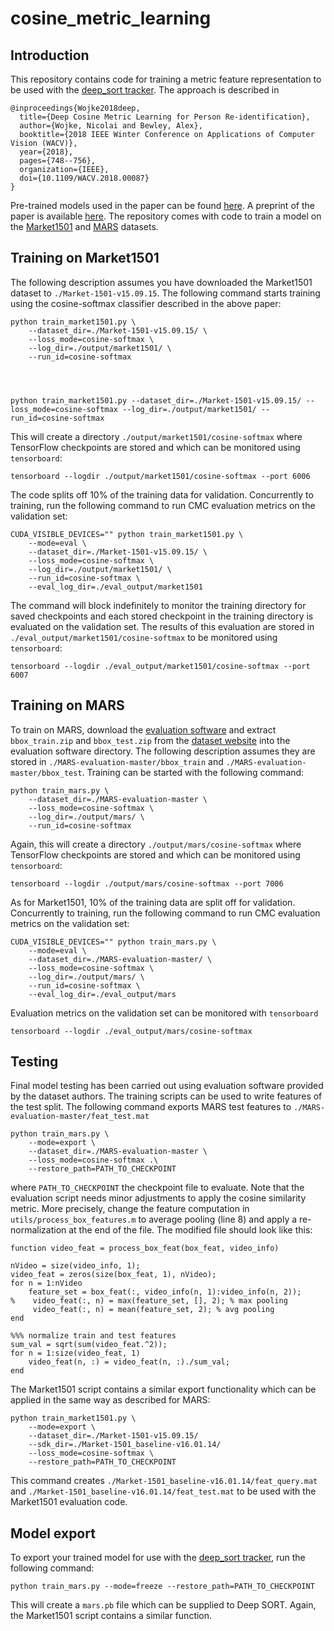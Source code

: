 # cosine_metric_learning

## Introduction

This repository contains code for training a metric feature representation to be
used with the [deep_sort tracker](https://github.com/nwojke/deep_sort). The
approach is described in

    @inproceedings{Wojke2018deep,
      title={Deep Cosine Metric Learning for Person Re-identification},
      author={Wojke, Nicolai and Bewley, Alex},
      booktitle={2018 IEEE Winter Conference on Applications of Computer Vision (WACV)},
      year={2018},
      pages={748--756},
      organization={IEEE},
      doi={10.1109/WACV.2018.00087}
    }

Pre-trained models used in the paper can be found
[here](https://drive.google.com/open?id=13HtkxD6ggcrGJLWaUcqgXl2UO6-p4PK0).
A preprint of the paper is available [here](http://elib.dlr.de/116408/).
The repository comes with code to train a model on the
[Market1501](http://www.liangzheng.org/Project/project_reid.html)
and [MARS](http://www.liangzheng.com.cn/Project/project_mars.html) datasets.

## Training on Market1501

The following description assumes you have downloaded the Market1501 dataset to
``./Market-1501-v15.09.15``. The following command starts training
using the cosine-softmax classifier described in the above paper:
```
python train_market1501.py \
    --dataset_dir=./Market-1501-v15.09.15/ \
    --loss_mode=cosine-softmax \
    --log_dir=./output/market1501/ \
    --run_id=cosine-softmax
    
    


python train_market1501.py --dataset_dir=./Market-1501-v15.09.15/ --loss_mode=cosine-softmax --log_dir=./output/market1501/ --run_id=cosine-softmax

```
This will create a directory `./output/market1501/cosine-softmax` where
TensorFlow checkpoints are stored and which can be monitored using
``tensorboard``:
```
tensorboard --logdir ./output/market1501/cosine-softmax --port 6006
```
The code splits off 10% of the training data for validation.
Concurrently to training, run the following command to run CMC evaluation
metrics on the validation set:
```
CUDA_VISIBLE_DEVICES="" python train_market1501.py \
    --mode=eval \
    --dataset_dir=./Market-1501-v15.09.15/ \
    --loss_mode=cosine-softmax \
    --log_dir=./output/market1501/ \
    --run_id=cosine-softmax \
    --eval_log_dir=./eval_output/market1501
```
The command will block indefinitely to monitor the training directory for saved
checkpoints and each stored checkpoint in the training directory is evaluated on
the validation set. The results of this evaluation are stored in
``./eval_output/market1501/cosine-softmax`` to be monitored using
``tensorboard``:
```
tensorboard --logdir ./eval_output/market1501/cosine-softmax --port 6007
```

## Training on MARS

To train on MARS, download the
[evaluation software](https://github.com/liangzheng06/MARS-evaluation) and
extract ``bbox_train.zip`` and ``bbox_test.zip`` from the
[dataset website](http://www.liangzheng.com.cn/Project/project_mars.html)
into the evaluation software directory. The following description assumes they
are stored in ``./MARS-evaluation-master/bbox_train`` and
``./MARS-evaluation-master/bbox_test``. Training can be started with the following
command:
```
python train_mars.py \
    --dataset_dir=./MARS-evaluation-master \
    --loss_mode=cosine-softmax \
    --log_dir=./output/mars/ \
    --run_id=cosine-softmax
```
Again, this will create a directory `./output/mars/cosine-softmax` where
TensorFlow checkpoints are stored and which can be monitored using
``tensorboard``:
```
tensorboard --logdir ./output/mars/cosine-softmax --port 7006
```
As for Market1501, 10% of the training data are split off for validation.
Concurrently to training, run the following command to run CMC evaluation
metrics on the validation set:
```
CUDA_VISIBLE_DEVICES="" python train_mars.py \
    --mode=eval \
    --dataset_dir=./MARS-evaluation-master/ \
    --loss_mode=cosine-softmax \
    --log_dir=./output/mars/ \
    --run_id=cosine-softmax \
    --eval_log_dir=./eval_output/mars
```
Evaluation metrics on the validation set can be monitored with ``tensorboard``
```
tensorboard --logdir ./eval_output/mars/cosine-softmax
``` 

## Testing

Final model testing has been carried out using evaluation software provided by
the dataset authors. The training scripts can be used to write features of the
test split. The following command exports MARS test features to
``./MARS-evaluation-master/feat_test.mat``
```
python train_mars.py \
    --mode=export \
    --dataset_dir=./MARS-evaluation-master \
    --loss_mode=cosine-softmax .\
    --restore_path=PATH_TO_CHECKPOINT
``` 
where ``PATH_TO_CHECKPOINT`` the checkpoint file to evaluate. Note that the
evaluation script needs minor adjustments to apply the cosine similarity metric.
More precisely, change the feature computation in
``utils/process_box_features.m`` to average pooling (line 8) and apply
a re-normalization at the end of the file. The modified file should look like
this:
```
function video_feat = process_box_feat(box_feat, video_info)

nVideo = size(video_info, 1);
video_feat = zeros(size(box_feat, 1), nVideo);
for n = 1:nVideo
    feature_set = box_feat(:, video_info(n, 1):video_info(n, 2));
%    video_feat(:, n) = max(feature_set, [], 2); % max pooling 
     video_feat(:, n) = mean(feature_set, 2); % avg pooling
end

%%% normalize train and test features
sum_val = sqrt(sum(video_feat.^2));
for n = 1:size(video_feat, 1)
    video_feat(n, :) = video_feat(n, :)./sum_val;
end
```
The Market1501 script contains a similar export functionality which can be
applied in the same way as described for MARS:
```
python train_market1501.py \
    --mode=export \
    --dataset_dir=./Market-1501-v15.09.15/
    --sdk_dir=./Market-1501_baseline-v16.01.14/
    --loss_mode=cosine-softmax \
    --restore_path=PATH_TO_CHECKPOINT
```
This command creates ``./Market-1501_baseline-v16.01.14/feat_query.mat`` and
``./Market-1501_baseline-v16.01.14/feat_test.mat`` to be used with the
Market1501 evaluation code. 

## Model export

To export your trained model for use with the
[deep_sort tracker](https://github.com/nwojke/deep_sort), run the following
command:
```
python train_mars.py --mode=freeze --restore_path=PATH_TO_CHECKPOINT
```
This will create a ``mars.pb`` file which can be supplied to Deep SORT. Again,
the Market1501 script contains a similar function.
